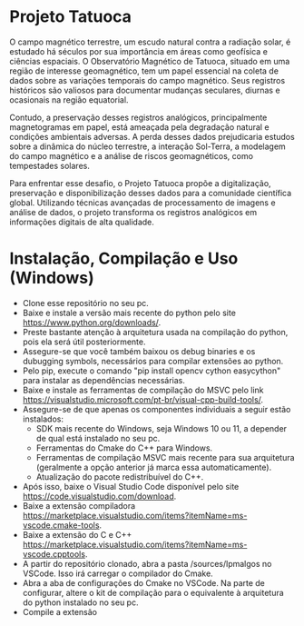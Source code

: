 # Projeto Tatuoca

O campo magnético terrestre, um escudo natural contra a radiação solar, é estudado há séculos por sua importância em áreas como geofísica e ciências espaciais.
O Observatório Magnético de Tatuoca, situado em uma região de interesse geomagnético, tem um papel essencial na coleta de dados sobre as variações temporais
do campo magnético. Seus registros históricos são valiosos para documentar mudanças seculares, diurnas e ocasionais na região equatorial.

Contudo, a preservação desses registros analógicos, principalmente magnetogramas em papel, está ameaçada pela degradação natural e condições ambientais
adversas. A perda desses dados prejudicaria estudos sobre a dinâmica do núcleo terrestre, a interação Sol-Terra, a modelagem do campo magnético e a análise
de riscos geomagnéticos, como tempestades solares.

Para enfrentar esse desafio, o Projeto Tatuoca propõe a digitalização, preservação e disponibilização desses dados para a comunidade científica global.
Utilizando técnicas avançadas de processamento de imagens e análise de dados, o projeto transforma os registros analógicos em informações digitais de alta qualidade.

# Instalação, Compilação e Uso (Windows)

- Clone esse repositório no seu pc.
- Baixe e instale a versão mais recente do python pelo site https://www.python.org/downloads/.
- Preste bastante atenção à arquitetura usada na compilação do python, pois ela será útil posteriormente.
- Assegure-se que você também baixou os debug binaries e os dubugging symbols, necessários para compilar extensões ao python.
- Pelo pip, execute o comando "pip install opencv cython easycython" para instalar as dependências necessárias.
- Baixe e instale as ferramentas de compilação do MSVC pelo link https://visualstudio.microsoft.com/pt-br/visual-cpp-build-tools/.
- Assegure-se de que apenas os componentes individuais a seguir estão instalados:
  - SDK mais recente do Windows, seja Windows 10 ou 11, a depender de qual está instalado no seu pc.
  - Ferramentas do Cmake do C++ para Windows.
  - Ferramentas de compilação MSVC mais recente para sua arquitetura (geralmente a opção anterior já marca essa automaticamente).
  - Atualização do pacote redistribuível do C++.
- Após isso, baixe o Visual Studio Code disponível pelo site https://code.visualstudio.com/download.
- Baixe a extensão compiladora https://marketplace.visualstudio.com/items?itemName=ms-vscode.cmake-tools.
- Baixe a extensão do C e C++ https://marketplace.visualstudio.com/items?itemName=ms-vscode.cpptools.
- A partir do repositório clonado, abra a pasta /sources/lpmalgos no VSCode. Isso irá carregar o compilador do Cmake.
- Abra a aba de configurações do Cmake no VSCode. Na parte de configurar, altere o kit de compilação para o equivalente à arquitetura do python instalado no seu pc.
- Compile a extensão 

